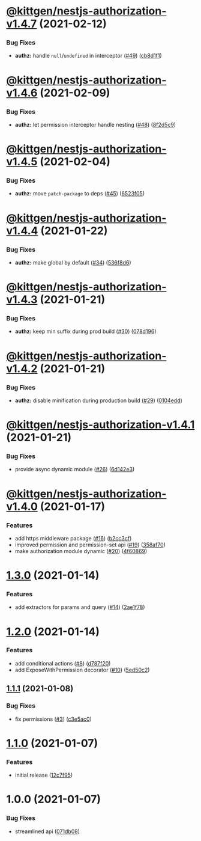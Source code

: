 # [@kittgen/nestjs-authorization-v1.4.7](https://github.com/kittgen/kittgen-nestjs/compare/nestjs-authorization-v1.4.6...nestjs-authorization-v1.4.7) (2021-02-12)


### Bug Fixes

* **authz:** handle `null`/`undefined` in interceptor ([#49](https://github.com/kittgen/kittgen-nestjs/issues/49)) ([cb8d1f1](https://github.com/kittgen/kittgen-nestjs/commit/cb8d1f16d4450f094a3c8780fb75ed0b1857d22f))

# [@kittgen/nestjs-authorization-v1.4.6](https://github.com/kittgen/kittgen-nestjs/compare/nestjs-authorization-v1.4.5...nestjs-authorization-v1.4.6) (2021-02-09)


### Bug Fixes

* **authz:** let permission interceptor handle nesting ([#48](https://github.com/kittgen/kittgen-nestjs/issues/48)) ([8f2d5c9](https://github.com/kittgen/kittgen-nestjs/commit/8f2d5c9cf5991b413ac0f9812eb779959dbdb162))

# [@kittgen/nestjs-authorization-v1.4.5](https://github.com/kittgen/kittgen-nestjs/compare/nestjs-authorization-v1.4.4...nestjs-authorization-v1.4.5) (2021-02-04)


### Bug Fixes

* **authz:** move `patch-package` to deps ([#45](https://github.com/kittgen/kittgen-nestjs/issues/45)) ([6523f05](https://github.com/kittgen/kittgen-nestjs/commit/6523f0510aabfdc2da91879466a4832fff1452b2))

# [@kittgen/nestjs-authorization-v1.4.4](https://github.com/kittgen/kittgen-nestjs/compare/nestjs-authorization-v1.4.3...nestjs-authorization-v1.4.4) (2021-01-22)


### Bug Fixes

* **authz:** make global by default ([#34](https://github.com/kittgen/kittgen-nestjs/issues/34)) ([536f8d6](https://github.com/kittgen/kittgen-nestjs/commit/536f8d65b91f2053bdfc2f268dc0d635ba131c84))

# [@kittgen/nestjs-authorization-v1.4.3](https://github.com/kittgen/kittgen-nestjs/compare/nestjs-authorization-v1.4.2...nestjs-authorization-v1.4.3) (2021-01-21)


### Bug Fixes

* **authz:** keep min suffix during prod build ([#30](https://github.com/kittgen/kittgen-nestjs/issues/30)) ([078d196](https://github.com/kittgen/kittgen-nestjs/commit/078d1961c5fc5b7c0c79c813f204c1f54d26e967))

# [@kittgen/nestjs-authorization-v1.4.2](https://github.com/kittgen/kittgen-nestjs/compare/nestjs-authorization-v1.4.1...nestjs-authorization-v1.4.2) (2021-01-21)


### Bug Fixes

* **authz:** disable minification during production build ([#29](https://github.com/kittgen/kittgen-nestjs/issues/29)) ([0104edd](https://github.com/kittgen/kittgen-nestjs/commit/0104edd7f2542170ff64da946b746962bd9e368a))

# [@kittgen/nestjs-authorization-v1.4.1](https://github.com/kittgen/kittgen-nestjs/compare/nestjs-authorization-v1.4.0...nestjs-authorization-v1.4.1) (2021-01-21)


### Bug Fixes

* provide async dynamic module ([#26](https://github.com/kittgen/kittgen-nestjs/issues/26)) ([6d142e3](https://github.com/kittgen/kittgen-nestjs/commit/6d142e38053c6b337488ea86dd8a8418227c331a))

# [@kittgen/nestjs-authorization-v1.4.0](https://github.com/kittgen/kittgen-nestjs/compare/nestjs-authorization-v1.3.0...nestjs-authorization-v1.4.0) (2021-01-17)


### Features

* add https middleware package ([#16](https://github.com/kittgen/kittgen-nestjs/issues/16)) ([b2cc3cf](https://github.com/kittgen/kittgen-nestjs/commit/b2cc3cf0138cae7b8e8c42123400d8115dce623d))
* improved permission and permission-set api ([#19](https://github.com/kittgen/kittgen-nestjs/issues/19)) ([358af70](https://github.com/kittgen/kittgen-nestjs/commit/358af70dc3e2f61325085fa469d68b10202eaff5))
* make authorization module dynamic ([#20](https://github.com/kittgen/kittgen-nestjs/issues/20)) ([4f60869](https://github.com/kittgen/kittgen-nestjs/commit/4f60869da0aff39bc3ed15dd095bc764f6e7c859))

# [1.3.0](https://github.com/kittgen/kittgen-nestjs/compare/nestjs-authorization-v1.2.0...nestjs-authorization-v1.3.0) (2021-01-14)


### Features

* add extractors for params and query ([#14](https://github.com/kittgen/kittgen-nestjs/issues/14)) ([2ae1f78](https://github.com/kittgen/kittgen-nestjs/commit/2ae1f786aaac0ecef0dc44c07dc494b82cde0c7c))

# [1.2.0](https://github.com/kittgen/kittgen-nestjs/compare/nestjs-authorization-v1.1.1...nestjs-authorization-v1.2.0) (2021-01-14)


### Features

* add conditional actions ([#8](https://github.com/kittgen/kittgen-nestjs/issues/8)) ([d787f20](https://github.com/kittgen/kittgen-nestjs/commit/d787f208e2dcd351215ae6bb9c3bb14118e0cf46))
* add ExposeWithPermission decorator ([#10](https://github.com/kittgen/kittgen-nestjs/issues/10)) ([5ed50c2](https://github.com/kittgen/kittgen-nestjs/commit/5ed50c24fbd7a1e27118e4962693a97f79b49f1a))

## [1.1.1](https://github.com/kittgen/kittgen-nestjs/compare/nestjs-authorization-v1.1.0...nestjs-authorization-v1.1.1) (2021-01-08)


### Bug Fixes

* fix permissions ([#3](https://github.com/kittgen/kittgen-nestjs/issues/3)) ([c3e5ac0](https://github.com/kittgen/kittgen-nestjs/commit/c3e5ac025ba18b1167e7453b1be28b5d5a294f0f))

# [1.1.0](https://github.com/kittgen/kittgen-nestjs/compare/nestjs-authorization-v1.0.0...nestjs-authorization-v1.1.0) (2021-01-07)


### Features

* initial release ([12c7f95](https://github.com/kittgen/kittgen-nestjs/commit/12c7f95829841985bb981a4df9ae9deb109033b6))

# 1.0.0 (2021-01-07)


### Bug Fixes

* streamlined api ([071db08](https://github.com/kittgen/kittgen-nestjs/commit/071db0817da7e2ee0a36ac8da26e13d5948e56ff))
